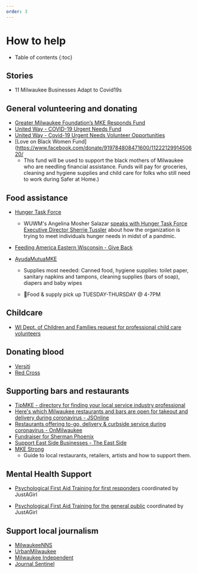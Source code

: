 ```yaml
---
order: 3
---
```


# How to help

* Table of contents
{:toc}

## Stories

* 11 Milwaukee Businesses Adapt to Covid19s
<div id="buzzsprout-player-3195187"></div>
<script src="https://www.buzzsprout.com/202067/3195187-eleven-milwaukee-businesses-adapt-to-covid19.js?container_id=buzzsprout-player-3195187&player=small" type="text/javascript" charset="utf-8"></script>

## General volunteering and donating

* [Greater Milwaukee Foundation’s MKE Responds Fund](https://www.greatermilwaukeefoundation.org/donors/give-online/mkeresponds/)
* [United Way - COVID-19 Urgent Needs Fund](https://www.unitedwaygmwc.org/Donate/COVID-19-Urgent-Needs-Fund)
* [United Way - Covid-19 Urgent Needs Volunteer Opportunities](https://volunteer.unitedwaygmwc.org/need/?q=&age=&agency_id=&county=&dateOn=&distance=&zip=&need_impact_area=&need_init_id=2999&qualification_id=&cat_id=&meta%5B%5D=&meta%5B%5D=&meta%5B%5D=&allowTeams=&ug_id=&s=1)
* [Love on Black Women Fund](https://www.facebook.com/donate/919784808471600/1122212991450620/
  - This fund will be used to support the black mothers of Milwaukee who are needling financial assistance. Funds will pay for groceries, cleaning and hygiene supplies and child care for folks who still need to work during Safer at Home.)

## Food assistance

* [Hunger Task Force](https://www.hungertaskforce.org/volunteer/)
  - WUWM's Angelina Mosher Salazar [speaks with Hunger Task Force Executive Director Sherrie Tussler](https://www.wuwm.com/post/coronavirus-affects-network-provides-thousands-emergency-food#stream/0) about how the organization is trying to meet individuals hunger needs in midst of a pandmic.
* [Feeding America Eastern Wisconsin - Give Back](https://feedingamericawi.org/how-feeding-america-eastern-wisconsin-is-responding-to-the-coronavirus/#Give_Back)

* [AyudaMutuaMKE](https://www.facebook.com/ayudamutuamke/photos/rpp.100482084927977/117514919891360/?type=3&theater)

  - Supplies most needed: Canned food, hygiene supplies: toilet paper, sanitary napkins and tampons, cleaning supplies (bars of soap), diapers and baby wipes

  - 🚗Food & supply pick up TUESDAY-THURSDAY @ 4-7PM


## Childcare

* [WI Dept. of Children and Families request for professional child care volunteers](https://bit.ly/2vLevBI)

## Donating blood

- [Versiti](https://donate.wisconsin.versiti.org/donor/schedules/centers)
- [Red Cross](https://www.redcross.org/local/wisconsin/about-us/locations/southeast-chapter.html)

## Supporting bars and restaurants

* [TipMKE - directory for finding your local service industry professional](https://www.tipmke.com/)
* [Here's which Milwaukee restaurants and bars are open for takeout and delivery during coronavirus - JSOnline](https://www.jsonline.com/story/entertainment/dining/2020/03/17/milwaukee-restaurants-and-bars-takeout-delivery-during-coronavirus/5067070002/)
* [Restaurants offering to-go, delivery & curbside service during coronavirus - OnMilwaukee](https://onmilwaukee.com/dining/articles/restaurant-carryout-delivery-coronavirus.html)
* [Fundraiser for Sherman Phoenix](https://www.shermanphoenix.com/donatetoday)
* [Support East Side Businesses - The East Side](https://www.theeastside.org/support-the-east-side)
* [MKE Strong](https://mkestrong.glideapp.io/)
  * Guide to local restaurants, retailers, artists and how to support them.

## Mental Health Support

* [Psychological First Aid Training for first responders](https://forms.gle/QFEEv2dvW9BHucQQ6) coordinated by JustAGirl

* [Psychological First Aid Training for the general public](https://forms.gle/4cDRQBHEJ9cgCeEn7) coordinated by JustAGirl


## Support local journalism

* [MilwaukeeNNS](https://milwaukeenns.org/)
* [UrbanMilwaukee](https://urbanmilwaukee.com/)
* [Milwaukee Independent](http://www.milwaukeeindependent.com/)
* [Journal Sentinel](https://www.jsonline.com/)

